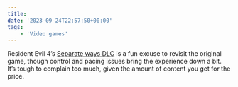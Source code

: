 ```yaml
---
title:
date: '2023-09-24T22:57:50+00:00'
tags:
    - 'Video games'
---
```


Resident Evil 4’s [Separate ways DLC](https://www.igdb.com/games/resident-evil-4-separate-ways--1) is a fun excuse to revisit the original game, though control and pacing issues bring the experience down a bit. It’s tough to complain too much, given the amount of content you get for the price.
